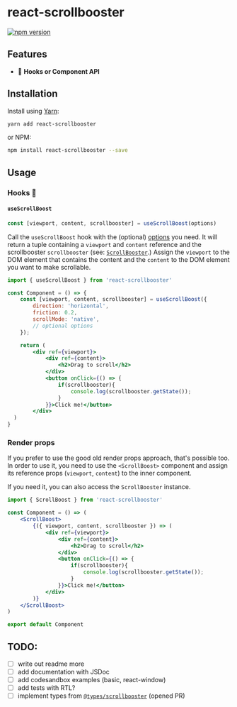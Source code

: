 # react-scrollbooster

[![npm version](https://badge.fury.io/js/react-scrollbooster.svg)](https://badge.fury.io/js/react-scrollbooster)

## Features

- 🎣 **Hooks or Component API**

## Installation

Install using [Yarn](https://yarnpkg.com):

```sh
yarn add react-scrollbooster
```

or NPM:

```sh
npm install react-scrollbooster --save
```

## Usage

### Hooks 🎣

#### `useScrollBoost`

```js
const [viewport, content, scrollbooster] = useScrollBoost(options)
```

Call the `useScrollBoost` hook with the (optional)
[options](#options) you need. It will return a tuple containing a `viewport` and `content` reference and the
scrollbooster `scrollbooster` (see:
[`ScrollBooster`](https://github.com/ilyashubin/scrollbooster).)
Assign the `viewport` to the DOM element that contains the content and the `content` to the DOM element you want to make scrollable.

```jsx
import { useScrollBoost } from 'react-scrollbooster'

const Component = () => {
    const [viewport, content, scrollbooster] = useScrollBoost({
        direction: 'horizontal',
        friction: 0.2,
        scrollMode: 'native',
        // optional options
    });

    return (
        <div ref={viewport}>
            <div ref={content}>
                <h2>Drag to scroll</h2>
            </div>
            <button onClick={() => {
                if(scrollbooster){
                    console.log(scrollbooster.getState());
                }
            }}>Click me!</button>
        </div>
  )
}
```

### Render props

If you prefer to use the good old render props approach, that's possible too. In order to use it, you need to use the `<ScrollBoost>` component and assign its reference props (`viewport`, `content`) to the inner component.

If you need it, you can also access the
`ScrollBooster` instance.

```jsx
import { ScrollBoost } from 'react-scrollbooster'

const Component = () => (
    <ScrollBoost>
        {({ viewport, content, scrollbooster }) => (
            <div ref={viewport}>
                <div ref={content}>
                    <h2>Drag to scroll</h2>
                </div>
                <button onClick={() => {
                    if(scrollbooster){
                        console.log(scrollbooster.getState());
                    }
                }}>Click me!</button>
            </div>
        )}
    </ScrollBoost>
)

export default Component
```

## TODO:

- [ ] write out readme more
- [ ] add documentation with JSDoc
- [ ] add codesandbox examples (basic, react-window)
- [ ] add tests with RTL?
- [ ] implement types from [`@types/scrollbooster`](https://github.com/DefinitelyTyped/DefinitelyTyped/pull/42745) (opened PR)
